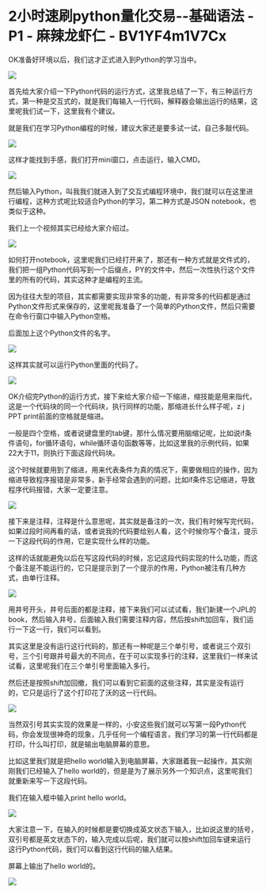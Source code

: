 # 2小时速刷python量化交易--基础语法 - P1 - 麻辣龙虾仁 - BV1YF4m1V7Cx

OK准备好环境以后，我们这才正式进入到Python的学习当中。

![](img/577631814c1d99e488b2580d400cc957_1.png)

首先给大家介绍一下Python代码的运行方式，这里我总结了一下，有三种运行方式，第一种是交互式的，就是我们每输入一行代码，解释器会输出运行的结果，这里呢我们试一下，这里我有个建议。

就是我们在学习Python编程的时候，建议大家还是要多试一试，自己多敲代码。

![](img/577631814c1d99e488b2580d400cc957_3.png)

这样才能找到手感，我们打开mini窗口，点击运行，输入CMD。

![](img/577631814c1d99e488b2580d400cc957_5.png)

然后输入Python，叫我我们就进入到了交互式编程环境中，我们就可以在这里进行编程，这种方式呢比较适合Python的学习，第二种方式是JSON notebook，也类似于这种。

我们上一个视频其实已经给大家介绍过。

![](img/577631814c1d99e488b2580d400cc957_7.png)

如何打开notebook，这里呢我们已经打开来了，那还有一种方式就是文件式的，我们把一组Python代码写到一个后缀点，PY的文件中，然后一次性执行这个文件里的所有的代码，其实这种才是编程的主流。

因为往往大型的项目，其实都需要实现非常多的功能，有非常多的代码都是通过Python文件形式来保存的，这里呢我准备了一个简单的Python文件，然后只需要在命令行窗口中输入Python空格。

后面加上这个Python文件的名字。

![](img/577631814c1d99e488b2580d400cc957_9.png)

这样其实就可以运行Python里面的代码了。

![](img/577631814c1d99e488b2580d400cc957_11.png)

OK介绍完Python的运行方式，接下来给大家介绍一下缩进，缩技能是用来指代，这是一个代码块的同一个代码块，执行同样的功能，那缩进长什么样子呢，z j PPT print前面的空格就是缩进。

一般是四个空格，或者说键盘里的tab键，那什么情况要用脑缩记呢，比如说if条件语句，for循环语句，while循环语句函数等等，比如这里我的示例代码，如果22大于11，则执行下面这段代码块。

这个时候就要用到了缩进，用来代表条件为真的情况下，需要做相应的操作，因为缩进导致程序报错是非常多，新手经常会遇到的问题，比如if条件忘记缩进，导致程序代码报错，大家一定要注意。



![](img/577631814c1d99e488b2580d400cc957_13.png)

接下来是注释，注释是什么意思呢，其实就是备注的一次，我们有时候写完代码，如果过段时间再看的话，或者说我的代码要给别人看，这个时候你写个备注，提示一下这段代码的作用，它是实现什么样的功能。

这样的话就能避免以后在写这段代码的时候，忘记这段代码实现的什么功能，而这个备注是不能运行的，它只是提示到了一个提示的作用，Python被注有几种方式，由单行注释。



![](img/577631814c1d99e488b2580d400cc957_15.png)

用井号开头，井号后面的都是注释，接下来我们可以试试看，我们新建一个JPL的book，然后输入井号，后面输入我们需要注释内容，然后按shift加回车，我们运行一下这一行，我们可以看到。

其实这里是没有运行这行代码的，那还有一种呢是三个单引号，或者说三个双引号，三个引号跟井号最大的不同点，在于可以实现多行的注释，这里我们一样来试试看，这里呢我们在三个单引号里面输入多行。

然后还是按照shift加回撤，我们可以看到它前面的这些注释，其实是没有运行的，它只是运行了这个打印花了沃的这一行代码。



![](img/577631814c1d99e488b2580d400cc957_17.png)

当然双引号其实实现的效果是一样的，小安这些我们就可以写第一段Python代码，你会发现很神奇的现象，几乎任何一个编程语言，我们学习的第一行代码都是打印，什么叫打印，就是输出电脑屏幕的意思。

比如这里我们就是把hello world输入到电脑屏幕，大家跟着我一起操作，其实刚刚我们已经输入了hello world的，但是是为了展示另外一个知识点，这里呢我们就重新来写一下这段代码。

我们在输入框中输入print hello world。

![](img/577631814c1d99e488b2580d400cc957_19.png)

大家注意一下，在输入的时候都是要切换成英文状态下输入，比如说这里的括号，双引号都是英文状态下的，输入完成以后呢，我们就可以按shift加回车键来运行这行Python代码，我们可以看到这行代码的输入结果。

屏幕上输出了hello world的。

![](img/577631814c1d99e488b2580d400cc957_21.png)